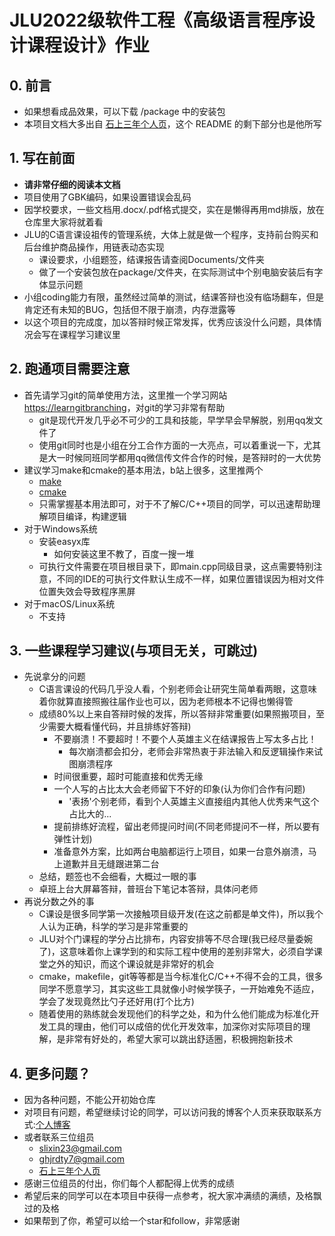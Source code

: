 # JLU2022级软件工程《高级语言程序设计课程设计》作业

## 0. 前言
   - 如果想看成品效果，可以下载 /package 中的安装包
   - 本项目文档大多出自 [石上三年个人页](https://blog.sssn.tech)，这个 README 的剩下部分也是他所写

## 1. 写在前面
   - **请非常仔细的阅读本文档**
   - 项目使用了GBK编码，如果设置错误会乱码
   - 因学校要求，一些文档用.docx/.pdf格式提交，实在是懒得再用md排版，放在仓库里大家将就着看
   - JLU的C语言课设祖传的管理系统，大体上就是做一个程序，支持前台购买和后台维护商品操作，用链表动态实现
     - 课设要求，小组题签，结课报告请查阅Documents/文件夹
     - 做了一个安装包放在package/文件夹，在实际测试中个别电脑安装后有字体显示问题
   - 小组coding能力有限，虽然经过简单的测试，结课答辩也没有临场翻车，但是肯定还有未知的BUG，包括但不限于崩溃，内存泄露等
   - 以这个项目的完成度，加以答辩时候正常发挥，优秀应该没什么问题，具体情况会写在课程学习建议里

## 2. 跑通项目需要注意
   - 首先请学习git的简单使用方法，这里推一个学习网站[https://learngitbranching](learngitbranching.js.org)，对git的学习非常有帮助
     - git是现代开发几乎必不可少的工具和技能，早学早会早解脱，别用qq发文件了
     - 使用git同时也是小组在分工合作方面的一大亮点，可以着重说一下，尤其是大一时候同班同学都用qq微信传文件合作的时候，是答辩时的一大优势
   - 建议学习make和cmake的基本用法，b站上很多，这里推两个
     - [make](https://www.bilibili.com/video/BV188411L7d2)
     - [cmake](https://www.bilibili.com/video/BV1bg411p7oS)
     - 只需掌握基本用法即可，对于不了解C/C++项目的同学，可以迅速帮助理解项目编译，构建逻辑
   - 对于Windows系统
     - 安装easyx库
       - 如何安装这里不教了，百度一搜一堆
     - 可执行文件需要在项目根目录下，即main.cpp同级目录，这点需要特别注意，不同的IDE的可执行文件默认生成不一样，如果位置错误因为相对文件位置失效会导致程序黑屏
   - 对于macOS/Linux系统
     - 不支持 

## 3. 一些课程学习建议(与项目无关，可跳过)
   - 先说拿分的问题
     - C语言课设的代码几乎没人看，个别老师会让研究生简单看两眼，这意味着你就算直接照搬往届作业也可以，因为老师根本不记得也懒得管
     - 成绩80%以上来自答辩时候的发挥，所以答辩非常重要(如果照搬项目，至少需要大概看懂代码，并且排练好答辩)
       - 不要崩溃！不要超时！不要个人英雄主义在结课报告上写太多占比！
         - 每次崩溃都会扣分，老师会非常热衷于非法输入和反逻辑操作来试图崩溃程序
       - 时间很重要，超时可能直接和优秀无缘
       - 一个人写的占比太大会老师留下不好的印象(认为你们合作有问题)
         - '表扬'个别老师，看到个人英雄主义直接组内其他人优秀来气这个占比大的...
       - 提前排练好流程，留出老师提问时间(不同老师提问不一样，所以要有弹性计划)
       - 准备意外方案，比如两台电脑都运行上项目，如果一台意外崩溃，马上道歉并且无缝跟进第二台
     - 总结，题签也不会细看，大概过一眼的事
     - 卓班上台大屏幕答辩，普班台下笔记本答辩，具体问老师
   - 再说分数之外的事
      - C课设是很多同学第一次接触项目级开发(在这之前都是单文件)，所以我个人认为正确，科学的学习是非常重要的
      - JLU对个门课程的学分占比排布，内容安排等不尽合理(我已经尽量委婉了)，这意味着你上课学到的和实际工程中使用的差别非常大，必须自学课堂之外的知识，而这个课设就是非常好的机会
      - cmake，makefile，git等等都是当今标准化C/C++不得不会的工具，很多同学不愿意学习，其实这些工具就像小时候学筷子，一开始难免不适应，学会了发现竟然比勺子还好用(打个比方)
      - 随着使用的熟练就会发现他们的科学之处，和为什么他们能成为标准化开发工具的理由，他们可以成倍的优化开发效率，加深你对实际项目的理解，是非常有好处的，希望大家可以跳出舒适圈，积极拥抱新技术
## 4. 更多问题？
   - 因为各种问题，不能公开初始仓库
   - 对项目有问题，希望继续讨论的同学，可以访问我的博客个人页来获取联系方式:[个人博客](https://chenchishui.github.io/)
   - 或者联系三位组员
     - slixin23@gmail.com
     - ghjrdty7@gmail.com
     - [石上三年个人页](https://blog.cirno.fun/?p=175)
   - 感谢三位组员的付出，你们每个人都配得上优秀的成绩
   - 希望后来的同学可以在本项目中获得一点参考，祝大家冲满绩的满绩，及格飘过的及格
   - 如果帮到了你，希望可以给一个star和follow，非常感谢
